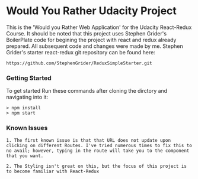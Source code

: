 # Would You Rather Udacity Project

This is the 'Would you Rather Web Application' for the Udacity React-Redux Course. It should be noted that this project uses Stephen Grider's BoilerPlate code for begining the project with react and redux already prepared. All subsequent code and changes were made by me.
Stephen Grider's starter react-redux git repository can be found here:
```
https://github.com/StephenGrider/ReduxSimpleStarter.git
```

### Getting Started

To get started Run these commands after cloning the dirctory and navigating into it:

```
> npm install
> npm start
```

### Known Issues
```
1. The first known issue is that that URL does not update upon clicking on different Routes. I've tried numerous times to fix this to no avail; however, typing in the route will take you to the component that you want.
```

```
2. The Styling isn't great on this, but the focus of this project is to become familiar with React-Redux
```